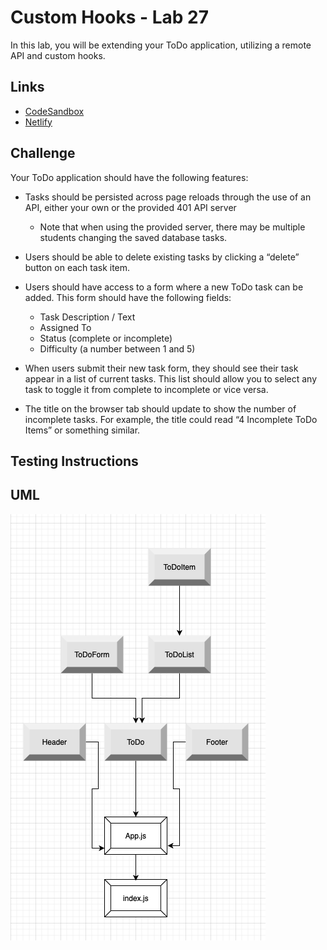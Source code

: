 # Custom Hooks - Lab 27

In this lab, you will be extending your ToDo application, utilizing a remote API and custom hooks.
    
## Links
    
- [CodeSandbox]()
- [Netlify]()
 
    
## Challenge
    
Your ToDo application should have the following features:

* Tasks should be persisted across page reloads through the use of an API, either your own or the provided 401 API server 
    * Note that when using the provided server, there may be multiple students changing the saved database tasks.

* Users should be able to delete existing tasks by clicking a “delete” button on each task item.

* Users should have access to a form where a new ToDo task can be added. This form should have the following fields:
    * Task Description / Text
    * Assigned To
    * Status (complete or incomplete)
    * Difficulty (a number between 1 and 5)

* When users submit their new task form, they should see their task appear in a list of current tasks. This list should allow you to select any task to toggle it from complete to incomplete or vice versa.

* The title on the browser tab should update to show the number of incomplete tasks. For example, the title could read “4 Incomplete ToDo Items” or something similar.
    
## Testing Instructions
    

## UML
![lab-26-uml](https://github.com/daniel-nguyen-401-advanced-javascript/lab-26/blob/lab-setup/src/assets/lab-26-uml.png)
